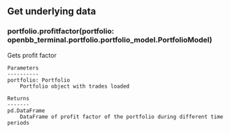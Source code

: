 ## Get underlying data 
### portfolio.profitfactor(portfolio: openbb_terminal.portfolio.portfolio_model.PortfolioModel)

Gets profit factor

    Parameters
    ----------
    portfolio: Portfolio
        Portfolio object with trades loaded

    Returns
    -------
    pd.DataFrame
        DataFrame of profit factor of the portfolio during different time periods
